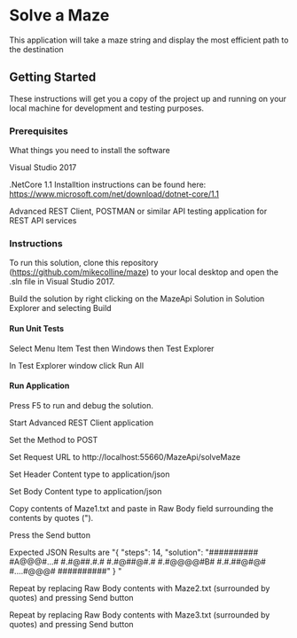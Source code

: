 # Solve a Maze

This application will take a maze string and display the most efficient path to the destination

## Getting Started

These instructions will get you a copy of the project up and running on your local machine for development and testing purposes. 

### Prerequisites

What things you need to install the software

Visual Studio 2017

.NetCore 1.1 Installtion instructions can be found here: https://www.microsoft.com/net/download/dotnet-core/1.1

Advanced REST Client, POSTMAN or similar API testing application for REST API services

### Instructions

To run this solution, clone this repository (https://github.com/mikecolline/maze) to your local desktop and open the .sln file in Visual Studio 2017.

Build the solution by right clicking on the MazeApi Solution in Solution Explorer and selecting Build

#### Run Unit Tests

Select Menu Item Test then Windows then Test Explorer

In Test Explorer window click Run All

#### Run Application 

Press F5 to run and debug the solution.

Start Advanced REST Client application

Set the Method to POST

Set Request URL to http://localhost:55660/MazeApi/solveMaze

Set Header Content type to application/json

Set Body Content type to application/json

Copy contents of Maze1.txt and paste in Raw Body field surrounding the contents by quotes (").

Press the Send button

Expected JSON Results are "{
"steps": 14,
"solution": "########## #A@@@#...# #.#@##.#.# #.#@##@#.# #.#@@@@#B# #.#.##@#@# #....#@@@# ##########"
}
"

Repeat by replacing Raw Body contents with Maze2.txt (surrounded by quotes) and pressing Send button

Repeat by replacing Raw Body contents with Maze3.txt (surrounded by quotes) and pressing Send button

